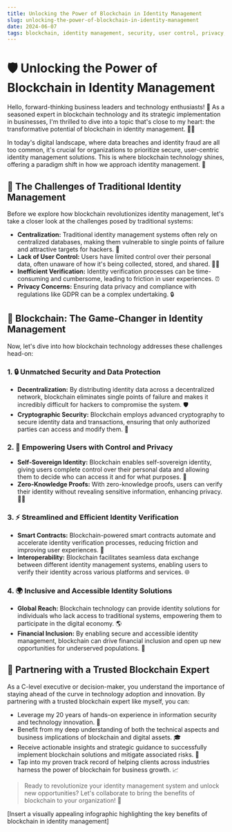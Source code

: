 ```yaml
---
title: Unlocking the Power of Blockchain in Identity Management
slug: unlocking-the-power-of-blockchain-in-identity-management
date: 2024-06-07
tags: blockchain, identity management, security, user control, privacy, verification, inclusion
---
```


# 🛡️ Unlocking the Power of Blockchain in Identity Management

Hello, forward-thinking business leaders and technology enthusiasts! 🙌 As a seasoned expert in blockchain technology and its strategic implementation in businesses, I'm thrilled to dive into a topic that's close to my heart: the transformative potential of blockchain in identity management. 🔐💡

In today's digital landscape, where data breaches and identity fraud are all too common, it's crucial for organizations to prioritize secure, user-centric identity management solutions. This is where blockchain technology shines, offering a paradigm shift in how we approach identity management. 🌟

## 🤔 The Challenges of Traditional Identity Management

Before we explore how blockchain revolutionizes identity management, let's take a closer look at the challenges posed by traditional systems:

- **Centralization:** Traditional identity management systems often rely on centralized databases, making them vulnerable to single points of failure and attractive targets for hackers. 🎯
- **Lack of User Control:** Users have limited control over their personal data, often unaware of how it's being collected, stored, and shared. 🙅‍♀️
- **Inefficient Verification:** Identity verification processes can be time-consuming and cumbersome, leading to friction in user experiences. ⏰
- **Privacy Concerns:** Ensuring data privacy and compliance with regulations like GDPR can be a complex undertaking. 🔒

## 🚀 Blockchain: The Game-Changer in Identity Management

Now, let's dive into how blockchain technology addresses these challenges head-on:

### 1. 🔒 Unmatched Security and Data Protection

- **Decentralization:** By distributing identity data across a decentralized network, blockchain eliminates single points of failure and makes it incredibly difficult for hackers to compromise the system. 🛡️
- **Cryptographic Security:** Blockchain employs advanced cryptography to secure identity data and transactions, ensuring that only authorized parties can access and modify them. 🔐

### 2. 🙌 Empowering Users with Control and Privacy

- **Self-Sovereign Identity:** Blockchain enables self-sovereign identity, giving users complete control over their personal data and allowing them to decide who can access it and for what purposes. 👑
- **Zero-Knowledge Proofs:** With zero-knowledge proofs, users can verify their identity without revealing sensitive information, enhancing privacy. 🕵️‍♀️

### 3. ⚡ Streamlined and Efficient Identity Verification

- **Smart Contracts:** Blockchain-powered smart contracts automate and accelerate identity verification processes, reducing friction and improving user experiences. 🤝
- **Interoperability:** Blockchain facilitates seamless data exchange between different identity management systems, enabling users to verify their identity across various platforms and services. 🌐

### 4. 🌍 Inclusive and Accessible Identity Solutions

- **Global Reach:** Blockchain technology can provide identity solutions for individuals who lack access to traditional systems, empowering them to participate in the digital economy. 🌎
- **Financial Inclusion:** By enabling secure and accessible identity management, blockchain can drive financial inclusion and open up new opportunities for underserved populations. 💸

## 🏅 Partnering with a Trusted Blockchain Expert

As a C-level executive or decision-maker, you understand the importance of staying ahead of the curve in technology adoption and innovation. By partnering with a trusted blockchain expert like myself, you can:

- Leverage my 20 years of hands-on experience in information security and technology innovation. 💼
- Benefit from my deep understanding of both the technical aspects and business implications of blockchain and digital assets. 🎓
- Receive actionable insights and strategic guidance to successfully implement blockchain solutions and mitigate associated risks. 🎯
- Tap into my proven track record of helping clients across industries harness the power of blockchain for business growth. 📈

> Ready to revolutionize your identity management system and unlock new opportunities? Let's collaborate to bring the benefits of blockchain to your organization! 🚀

[Insert a visually appealing infographic highlighting the key benefits of blockchain in identity management]